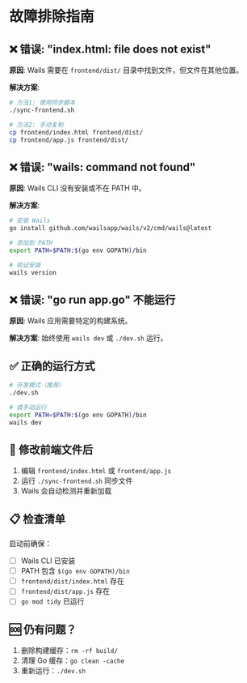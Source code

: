 # 故障排除指南

## ❌ 错误: "index.html: file does not exist"

**原因**: Wails 需要在 `frontend/dist/` 目录中找到文件，但文件在其他位置。

**解决方案**:
```bash
# 方法1: 使用同步脚本
./sync-frontend.sh

# 方法2: 手动复制
cp frontend/index.html frontend/dist/
cp frontend/app.js frontend/dist/
```

## ❌ 错误: "wails: command not found"

**原因**: Wails CLI 没有安装或不在 PATH 中。

**解决方案**:
```bash
# 安装 Wails
go install github.com/wailsapp/wails/v2/cmd/wails@latest

# 添加到 PATH
export PATH=$PATH:$(go env GOPATH)/bin

# 验证安装
wails version
```

## ❌ 错误: "go run app.go" 不能运行

**原因**: Wails 应用需要特定的构建系统。

**解决方案**: 始终使用 `wails dev` 或 `./dev.sh` 运行。

## ✅ 正确的运行方式

```bash
# 开发模式（推荐）
./dev.sh

# 或手动运行
export PATH=$PATH:$(go env GOPATH)/bin
wails dev
```

## 🔄 修改前端文件后

1. 编辑 `frontend/index.html` 或 `frontend/app.js`
2. 运行 `./sync-frontend.sh` 同步文件
3. Wails 会自动检测并重新加载

## 📋 检查清单

启动前确保：
- [ ] Wails CLI 已安装
- [ ] PATH 包含 `$(go env GOPATH)/bin`
- [ ] `frontend/dist/index.html` 存在
- [ ] `frontend/dist/app.js` 存在
- [ ] `go mod tidy` 已运行

## 🆘 仍有问题？

1. 删除构建缓存：`rm -rf build/`
2. 清理 Go 缓存：`go clean -cache`
3. 重新运行：`./dev.sh`

